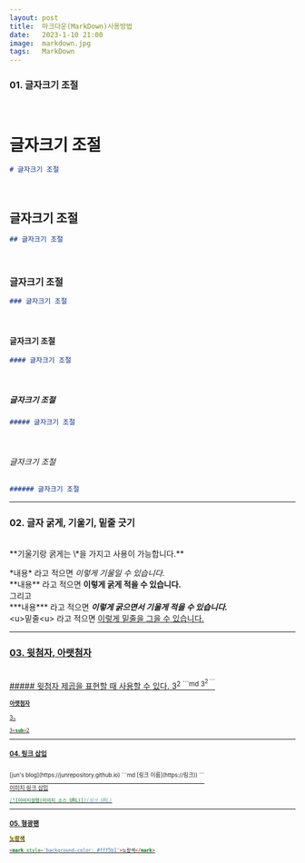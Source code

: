 ```yaml
---
layout: post
title:  마크다운(MarkDown)사용방법
date:   2023-1-10 21:00
image:  markdown.jpg
tags:   MarkDown
---
```


### 01. 글자크기 조절
<br/>

# 글자크기 조절
```md
# 글자크기 조절
```
<br/>

## 글자크기 조절
```md
## 글자크기 조절
```
<br/>

### 글자크기 조절
```md
### 글자크기 조절
```
<br/>

#### 글자크기 조절
```md
#### 글자크기 조절
```
<br/>

##### 글자크기 조절
```md
##### 글자크기 조절
```
<br/>

###### 글자크기 조절
```md
###### 글자크기 조절
```
***


### 02. 글자 굵게, 기울기, 밑줄 긋기
<br/>
**기울기랑 굵게는 \*을 가지고 사용이 가능합니다.**<br/>

\*내용\* 라고 적으면 *이렇게 기울일 수 있습니다.*<br/>
\*\*내용\*\* 라고 적으면 **이렇게 굵게 적을 수 있습니다.**<br/>
그리고 <br/>
\*\*\*내용\*\*\* 라고 적으면 ***이렇게 굵으면서 기울게 적을 수 있습니다.***<br/>
<u\>밑줄<u\> 라고 적으면 <u>이렇게 밑줄을 그을 수 있습니다.<u>

***


### 03. 윗첨자, 아랫첨자
<br/>
##### 윗첨자
제곱을 표현할 때 사용할 수 있다.  
3<sup>2
```md
3<sup>2
```
<br/>

#### 아랫첨자
3<sub>2
```md
3<sub>2
```
***

### 04. 링크 삽입
<br/>
[jun's blog](https://junrepository.github.io)
```md
[링크 이름](https://링크))
```

이미지 링크 삽입
```md
[![이미지설명(이미지 소스 URL)]](링크 URL)
```

***

### 05. 형광팬
<mark style='background-color: #fff5b1'>노랑색</mark>
```md
<mark style='background-color: #fff5b1'>노랑색</mark>
```